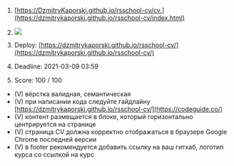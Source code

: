 
1. [https://DzmitryKaporski.github.io/rsschool-cv/cv.](https://dzmitrykaporski.github.io/rsschool-cv/index.html)

2. ![](https://clck.ru/TVT5Q)

3. Deploy: [https://dzmitrykaporski.github.io/rsschool-cv/](https://dzmitrykaporski.github.io/rsschool-cv/)
4. Deadline: 2021-03-09 03:59
5. Score: 100 / 100
- (V) вёрстка валидная, семантическая
- (V) при написании кода следуйте гайдлайну [https://dzmitrykaporski.github.io/rsschool-cv/](https://codeguide.co/)
- (V) контент размещается в блоке, который горизонтально центрируется на странице
- (V) страница СV должна корректно отображаться в браузере Google Chrome последней версии
- (V) в footer рекомендуется добавить ссылку на ваш гитхаб, логотип курса со ссылкой на курс
